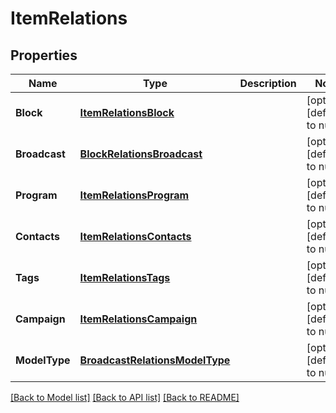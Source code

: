 # ItemRelations

## Properties
Name | Type | Description | Notes
------------ | ------------- | ------------- | -------------
**Block** | [**ItemRelationsBlock**](ItemRelations_block.md) |  | [optional] [default to null]
**Broadcast** | [**BlockRelationsBroadcast**](BlockRelations_broadcast.md) |  | [optional] [default to null]
**Program** | [**ItemRelationsProgram**](ItemRelations_program.md) |  | [optional] [default to null]
**Contacts** | [**ItemRelationsContacts**](ItemRelations_contacts.md) |  | [optional] [default to null]
**Tags** | [**ItemRelationsTags**](ItemRelations_tags.md) |  | [optional] [default to null]
**Campaign** | [**ItemRelationsCampaign**](ItemRelations_campaign.md) |  | [optional] [default to null]
**ModelType** | [**BroadcastRelationsModelType**](BroadcastRelations_model_type.md) |  | [optional] [default to null]

[[Back to Model list]](../README.md#documentation-for-models) [[Back to API list]](../README.md#documentation-for-api-endpoints) [[Back to README]](../README.md)



